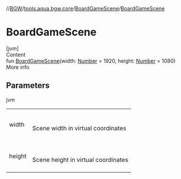 //[BGW](../../../index.md)/[tools.aqua.bgw.core](../index.md)/[BoardGameScene](index.md)/[BoardGameScene](-board-game-scene.md)



# BoardGameScene  
[jvm]  
Content  
fun [BoardGameScene](-board-game-scene.md)(width: [Number](https://kotlinlang.org/api/latest/jvm/stdlib/kotlin/-number/index.html) = 1920, height: [Number](https://kotlinlang.org/api/latest/jvm/stdlib/kotlin/-number/index.html) = 1080)  
More info  


## Parameters  
  
jvm  
  
| | |
|---|---|
| <a name="tools.aqua.bgw.core/BoardGameScene/BoardGameScene/#kotlin.Number#kotlin.Number/PointingToDeclaration/"></a>width| <a name="tools.aqua.bgw.core/BoardGameScene/BoardGameScene/#kotlin.Number#kotlin.Number/PointingToDeclaration/"></a><br><br>Scene width in virtual coordinates<br><br>|
| <a name="tools.aqua.bgw.core/BoardGameScene/BoardGameScene/#kotlin.Number#kotlin.Number/PointingToDeclaration/"></a>height| <a name="tools.aqua.bgw.core/BoardGameScene/BoardGameScene/#kotlin.Number#kotlin.Number/PointingToDeclaration/"></a><br><br>Scene height in virtual coordinates<br><br>|
  
  




